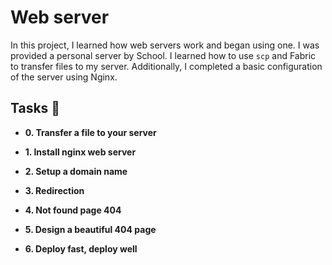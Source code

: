 # Web server

In this project, I learned how web servers work and began using one. I was
provided a personal server by School. I learned how to use `scp`
and Fabric to transfer files to my server. Additionally, I completed a basic
configuration of the server using Nginx.

## Tasks :page_with_curl:

* **0. Transfer a file to your server**

* **1. Install nginx web server**

* **2. Setup a domain name**

* **3. Redirection**

* **4. Not found page 404**

* **5. Design a beautiful 404 page**

* **6. Deploy fast, deploy well**
